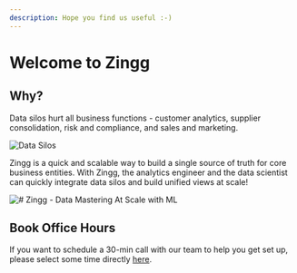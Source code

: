 ```yaml
---
description: Hope you find us useful :-)
---
```


# Welcome to Zingg

## Why?

Data silos hurt all business functions - customer analytics, supplier consolidation, risk and compliance, and sales and marketing.

![Data Silos](../assets/dataSilos.png)

Zingg is a quick and scalable way to build a single source of truth for core business entities. With Zingg, the analytics engineer and the data scientist can quickly integrate data silos and build unified views at scale!

![# Zingg - Data Mastering At Scale with ML](../assets/dataMastering.png)

## Book Office Hours

If you want to schedule a 30-min call with our team to help you get set up, please select some time directly [here](https://calendly.com/sonalgoyal/30min).

